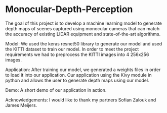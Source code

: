 # Monocular-Depth-Perception
The goal of this project is to develop a machine learning model to generate depth maps of scenes captured using monocular cameras that can match the accuracy of existing LIDAR equipment and state-of-the-art algorithms. 

Model:
We used the keras resnet50 library to generate our model and used the KITTI dataset to train our model. In order to meet the project requirements we had to preprocess the KITTI images into 4 256x256 images. 

Application:
After training our model, we generated a weights files in order to load it into our application. Our application using the Kivy module in python and allows the user to generate depth maps using our model.

Demo:
A short demo of our application in action. 

Acknowledgements:
I would like to thank my partners Sofian Zalouk and James Meijers.
